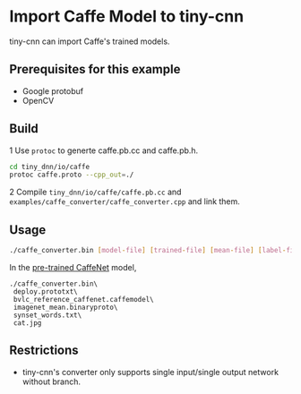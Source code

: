 # Import Caffe Model to tiny-cnn
tiny-cnn can import Caffe's trained models.

## Prerequisites for this example
- Google protobuf
- OpenCV

## Build

1 Use ```protoc``` to generte caffe.pb.cc and caffe.pb.h.
```bash
cd tiny_dnn/io/caffe
protoc caffe.proto --cpp_out=./
```

2 Compile ```tiny_dnn/io/caffe/caffe.pb.cc``` and ```examples/caffe_converter/caffe_converter.cpp``` and link them.

## Usage
```bash
./caffe_converter.bin [model-file] [trained-file] [mean-file] [label-file] [img-file]
```

In the [pre-trained CaffeNet](https://github.com/BVLC/caffe/tree/master/examples/cpp_classification) model,
```
./caffe_converter.bin\
 deploy.prototxt\
 bvlc_reference_caffenet.caffemodel\
 imagenet_mean.binaryproto\
 synset_words.txt\
 cat.jpg
```

## Restrictions
- tiny-cnn's converter only supports single input/single output network without branch.